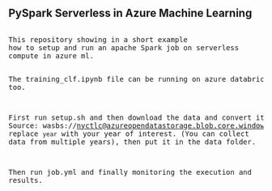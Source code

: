## PySpark Serverless in Azure Machine Learning

<div>
<pre>
<p>This repository showing in a short example
how to setup and run an apache Spark job on serverless
compute in azure ml.

The training_clf.ipynb file can be running on
azure databricks too.

First run setup.sh and then download the
data and convert it to CSV. Source: 
wasbs://nyctlc@azureopendatastorage.blob.core.windows.net/green/puYear=<b>`year`</b>/puMonth=*/*.parquet 
replace `year` with your year of interest. 
(You can collect data from multiple years),
then put it in the data folder.

Then run job.yml and finally monitoring
the execution and results.</p>

</pre>
</div>


